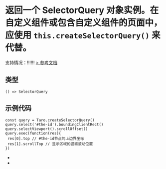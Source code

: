 # 返回一个 SelectorQuery 对象实例。在自定义组件或包含自定义组件的页面中，应使用 `this.createSelectorQuery()` 来代替。
支持情况：!!!!!!
[> 参考文档
](https://developers.weixin.qq.com/miniprogram/dev/api/wxml/wx.createSelectorQuery.html)
## 类型[​](createSelectorQuery.html#类型)
```tsx
() => SelectorQuery
```

## 示例代码[​](createSelectorQuery.html#示例代码)
```tsx
const query = Taro.createSelectorQuery()
query.select('#the-id').boundingClientRect()
query.selectViewport().scrollOffset()
query.exec(function(res){
 res[0].top // #the-id节点的上边界坐标
 res[1].scrollTop // 显示区域的竖直滚动位置
})
```

- 
-
